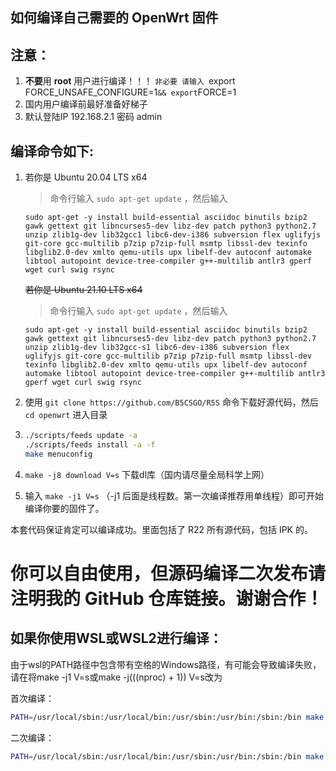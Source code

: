 如何编译自己需要的 OpenWrt 固件
-
注意：
-
1. **不要**用 **root** 用户进行编译！！！
  `非必要 请输入 `export FORCE_UNSAFE_CONFIGURE=1` && export `FORCE=1` `
2. 国内用户编译前最好准备好梯子
3. 默认登陆IP 192.168.2.1 密码 admin


编译命令如下:
-
1. 若你是  Ubuntu 20.04 LTS x64

   > 命令行输入 `sudo apt-get update` ，然后输入
   ```
   sudo apt-get -y install build-essential asciidoc binutils bzip2 gawk gettext git libncurses5-dev libz-dev patch python3 python2.7 unzip zlib1g-dev lib32gcc1 libc6-dev-i386 subversion flex uglifyjs git-core gcc-multilib p7zip p7zip-full msmtp libssl-dev texinfo libglib2.0-dev xmlto qemu-utils upx libelf-dev autoconf automake libtool autopoint device-tree-compiler g++-multilib antlr3 gperf wget curl swig rsync
   ```
   ~~若你是 Ubuntu 21.10 LTS x64~~
   > 命令行输入 `sudo apt-get update` ，然后输入
   ```
   sudo apt-get -y install build-essential asciidoc binutils bzip2 gawk gettext git libncurses5-dev libz-dev patch python3 python2.7 unzip zlib1g-dev lib32gcc-s1 libc6-dev-i386 subversion flex uglifyjs git-core gcc-multilib p7zip p7zip-full msmtp libssl-dev texinfo libglib2.0-dev xmlto qemu-utils upx libelf-dev autoconf automake libtool autopoint device-tree-compiler g++-multilib antlr3 gperf wget curl swig rsync
   ```

2. 使用 ```git clone https://github.com/B5CSGO/R5S``` 命令下载好源代码，然后 `cd openwrt` 进入目录

3. ```bash
   ./scripts/feeds update -a
   ./scripts/feeds install -a -f
   make menuconfig
   ```

3. `make -j8 download V=s` 下载dl库（国内请尽量全局科学上网）

4. 输入 `make -j1 V=s` （-j1 后面是线程数。第一次编译推荐用单线程）即可开始编译你要的固件了。

本套代码保证肯定可以编译成功。里面包括了 R22 所有源代码，包括 IPK 的。

你可以自由使用，但源码编译二次发布请注明我的 GitHub 仓库链接。谢谢合作！
=
如果你使用WSL或WSL2进行编译：
------
由于wsl的PATH路径中包含带有空格的Windows路径，有可能会导致编译失败，请在将make -j1 V=s或make -j$(($(nproc) + 1)) V=s改为

首次编译：
```bash
PATH=/usr/local/sbin:/usr/local/bin:/usr/sbin:/usr/bin:/sbin:/bin make -j1 V=s 
```
二次编译：
```bash
PATH=/usr/local/sbin:/usr/local/bin:/usr/sbin:/usr/bin:/sbin:/bin make -j$(($(nproc) + 1)) V=s
```

